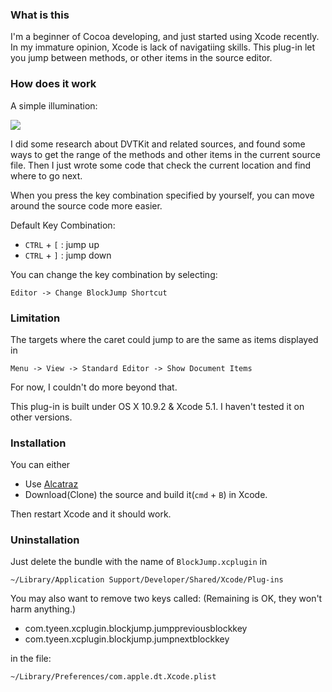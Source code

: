 ### What is this
I'm a beginner of Cocoa developing, and just started using Xcode recently.
In my immature opinion, Xcode is lack of navigatiing skills.
This plug-in let you jump between methods, or other items in the source editor.

### How does it work
A simple illumination:

![](https://raw.github.com/tyeen/BlockJump/master/screen_record.gif)

I did some research about DVTKit and related sources, and found some ways to get the
range of the methods and other items in the current source file.
Then I just wrote some code that check the current location and find where to go next.

When you press the key combination specified by yourself, you can move around
the source code more easier.

Default Key Combination:

* `CTRL` + `[` :  jump up
* `CTRL` + `]` :  jump down

You can change the key combination by selecting:

    Editor -> Change BlockJump Shortcut

### Limitation
The targets where the caret could jump to are the same as items displayed in

    Menu -> View -> Standard Editor -> Show Document Items

For now, I couldn't do more beyond that.

This plug-in is built under OS X 10.9.2 & Xcode 5.1. I haven't tested it on other versions.

### Installation
You can either

* Use [Alcatraz](http://alcatraz.io/)
* Download(Clone) the source and build it(`cmd` + `B`) in Xcode.

Then restart Xcode and it should work.

### Uninstallation
Just delete the bundle with the name of `BlockJump.xcplugin` in

    ~/Library/Application Support/Developer/Shared/Xcode/Plug-ins

You may also want to remove two keys called: (Remaining is OK, they won't harm anything.)

* com.tyeen.xcplugin.blockjump.jumppreviousblockkey
* com.tyeen.xcplugin.blockjump.jumpnextblockkey

in the file:

    ~/Library/Preferences/com.apple.dt.Xcode.plist
